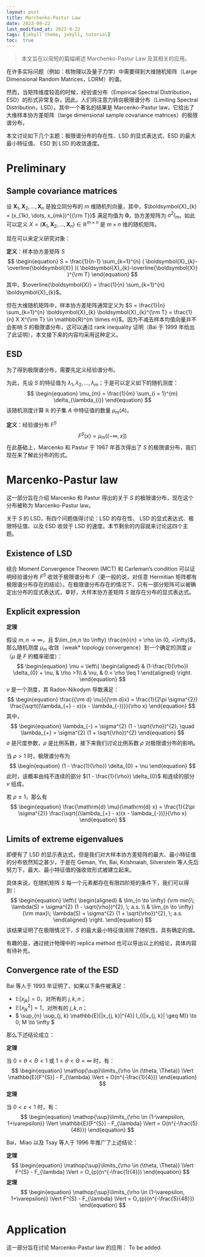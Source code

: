 ```yaml
---
layout: post
title: Marchenko-Pastur Law
date: 2023-09-22
last_modified_at: 2023-9-22
tags: [jekyll theme, jekyll, tutorial]
toc:  true
---
```


>  本文旨在以简短的篇幅阐述 Marchenko-Pastur Law 及其相关的应用。

<!-- TODO:Marchenko-Pastur Law 要不要打法语音标？-->

在许多实际问题（例如：核物理以及量子力学）中需要得到大维随机矩阵（Large Dimensional Random Matrices，LDRM）的谱。

然而，当矩阵维度较高的时候，经验谱分布（Empirical Spectral Distribution，ESD）的形式非常复杂，因此，人们将注意力转向极限谱分布（Limiting Spectral Distribution，LSD）。其中一个著名的结果是 Marcenko-Pastur law，它给出了大维样本协方差矩阵（large dimensional sample covariance matrices）的极限谱分布。

本文讨论如下几个主题：极限谱分布的存在性、LSD 的显式表达式、ESD 的最大最小特征值、 ESD 到 LSD 的收敛速度。



<h1>Preliminary</h1>

<h2>Sample covariance matrices</h2>

<!--全文仅仅考虑实矩阵要不要说？-->

设 $\boldsymbol{X}_{1}, \boldsymbol{X}_{2}, \dots, \boldsymbol{X}_{n}$ 是独立同分布的 $m$ 维随机列向量，其中，$\boldsymbol{X}_{k} = (x_{1k}, \dots, x_{mk})^{{\rm T}}$ 满足均值为 $\boldsymbol{0}$，协方差矩阵为 $\sigma^{2} I_{m}$。如此可以定义 $X = ( \boldsymbol{X}_{1}, \boldsymbol{X}_{2}, \dots, \boldsymbol{X}_{n} ) \in \mathbb{R}^{m\times n}$ 是 $m \times n$ 维的随机矩阵。

现在可以来定义研究对象：

**定义**：样本协方差矩阵 $S$
$$
\begin{equation}
	S = \frac{1}{n-1} \sum_{k=1}^{n} ( \boldsymbol{X}_{k}-\overline{\boldsymbol{X}} )( \boldsymbol{X}_{k}-\overline{\boldsymbol{X}} )^{\rm T}
\end{equation}
$$
其中，$\overline{\boldsymbol{X}} = \frac{1}{n} \sum_{k=1}^{n} \boldsymbol{X}_{k}$。

但在大维随机矩阵中，样本协方差矩阵通常定义为 $S = \frac{1}{n} \sum_{k=1}^{n} \boldsymbol{X}_{k} \boldsymbol{X}_{k}^{\rm T} = \frac{1}{n} X X^{\rm T} \in \mathbb{R}^{m \times m}$。因为不减去样本均值向量并不会影响 $S$ 的极限谱分布，这可以通过 rank inequality 证明（Bai 于 1999 年给出了此证明），本文接下来的内容均采用这种定义。



<h2>ESD</h2>

为了得到极限谱分布，需要先定义经验谱分布。

为此，先设 $S$ 的特征值为 $\lambda_{1}, \lambda_{2}, \dots, \lambda_{m}$；于是可以定义如下的随机测度：
$$
\begin{equation}
	\mu_{m} = \frac{1}{m} \sum_{i = 1}^{m} \delta_{\lambda_{i}}
\end{equation}
$$
该随机测度计算 $\mathbb{R}$ 的子集 $A$ 中特征值的数量 $\mu_{m}(A)$。

**定义**：经验谱分布 $F^{S}$
$$
\begin{equation}
	F^{S}(x) = \mu_{m}((-\infty, x])
\end{equation}
$$
在此基础上，Marcenko 和 Pastur 于 1967 年首次得出了 $S$ 的极限谱分布，我们现在来了解此分布的形式。



<h1>Marcenko-Pastur law</h1>



这一部分旨在介绍 Marcenko 和 Pastur 得出的关于 $S$ 的极限谱分布，现在这个分布被称为 Marcenko-Pastur law。

关于 $S$ 的 LSD，有四个问题值得讨论：LSD 的存在性、 LSD 的显式表达式、极限特征值、以及 ESD 收敛于 LSD 的速度。本节剩余的内容就来讨论这四个主题。



<h2>Existence of LSD</h2>

结合 Moment Convergence Theorem (MCT) 和 Carleman’s condition 可以证明经验谱分布 $F^{S}$ 收敛于极限谱分布 $F$（更一般的说，对任意 Hermitian 矩阵都有极限谱分布存在的结论）。在极限谱分布存在的情况下，只有一部分矩阵可以被确定出分布的显式表达式，幸好，大样本协方差矩阵 $S$ 就存在分布的显式表达式。



<h2>Explicit expression</h2>

**定理**

假设 $m,n \to \infty$，且 $\lim_{m,n \to \infty} \frac{m}{n} = \rho \in (0, +\infty)$，那么随机测度 $\mu_{m}$ 收敛（weak* topology convergence）到一个确定的测度 $\mu$（$\mu$ 是 $F$ 的概率密度）：
$$
\begin{equation}
	\mu = \left\{
	\begin{aligned}
		& (1-\frac{1}{\rho}) \delta_{0} + \nu, & \rho >1\\
		& \nu, & 0 < \rho \leq 1
	\end{aligned}
	\right.
\end{equation}
$$
$\nu$ 是一个测度，其 Radon-Nikodym 导数满足：
$$
\begin{equation}
	\frac{{\rm d} \nu}{{\rm d}x} = \frac{1}{2\pi \sigma^{2}} \frac{\sqrt{(\lambda_{+} - x)(x - \lambda_{-})}}{\rho x} 
\end{equation}
$$
其中，
$$
\begin{equation}
	\lambda_{-} = \sigma^{2} (1 - \sqrt{\rho})^{2}, \quad \lambda_{+} = \sigma^{2} (1 + \sqrt{\rho})^{2}
\end{equation}
$$
$\sigma$ 是尺度参数，$\rho$ 是比例系数，接下来我们讨论比例系数 $\rho$ 对极限谱分布的影响。



当 $\rho > 1$ 时，极限谱分布为
$$
\begin{equation}
	(1 - \frac{1}{\rho}) \delta_{0} + \nu
\end{equation}
$$
此时，该概率由纯不连续的部分 $(1 - \frac{1}{\rho}) \delta_{0}$ 和连续的部分 $\nu$ 组成。

若 $\rho \leq 1$，那么有
$$
\begin{equation}
	\frac{\mathrm{d} \mu}{\mathrm{d} x} = \frac{1}{2\pi \sigma^{2}} \frac{\sqrt{(\lambda_{+} - x)(x - \lambda_{-})}}{\rho x}
\end{equation}
$$


<h2> Limits of extreme eigenvalues</h2>

即便有了 LSD 的显示表达式，但是我们对大样本协方差矩阵的最大、最小特征值的分布依然知之甚少，于是在 Geman, Yin, Bai, Krishnaiah, Silverstein 等人先后努力下，最大、最小特征值的强收敛形式被建立起来。

具体来说，在随机矩阵 $S$ 每一个元素都存在有限四阶矩的条件下，我们可以得到：
$$
\begin{equation}
	\left\{
	\begin{aligned}
		& \lim_{n \to \infty} {\rm min}\; \lambda(S) = \sigma^{2} (1 - \sqrt{\rho})^{2}, \; a.s. \\
		& \lim_{n \to \infty} {\rm max}\; \lambda(S) = \sigma^{2} (1 + \sqrt{\rho})^{2}, \; a.s. 
	\end{aligned}
	\right.
\end{equation}
$$
该结果证明了在极限情况下，$S$ 的最大最小特征值消除了随机性，具有确定的值。

有趣的是，通过统计物理中的 replica method 也可以导出以上的结论，具体内容有待补充。

<!--COMMENT: SPECTRAL ANALYSIS OF RANDOM MATRICES USING THE REPLICA METHOD Wishart note. To be added.-->



<h2>Convergence rate of the ESD</h2>

Bai 等人于 1993 年证明了，如果以下条件被满足：

- $\mathbb{E}[x_{jk}] = 0$，对所有的 $j, k, n$；
- $\mathbb{E}[x_{jk}^{2}] = 1$，对所有的 $j, k, n$；
- $ \sup_{n} \sup_{j, k} \mathbb{E}[|x_{j, k}|^{4}] I_{(|x_{j, k}| \geq M)} \to 0; M \to \infty $

那么下述结论成立：



**定理**

当 $0 < \theta < \Theta <1$ 或 $1 < \theta < \Theta < \infty$ 时，有：
$$
\begin{equation}
	\mathop{\sup}\limits_{\rho \in (\theta, \Theta)} \Vert \mathbb{E}[F^{S}] - F_{\lambda} \Vert = O(n^{-\frac{1}{4}})
\end{equation}
$$
**定理**

当 $0 < \varepsilon < 1$ 时，有：
$$
\begin{equation}
	\mathop{\sup}\limits_{\rho \in (1-\varepsilon, 1+\varepsilon)} \Vert \mathbb{E}[F^{S}] - F_{\lambda} \Vert = O(n^{-\frac{5}{48}})
\end{equation}
$$


Bai，Miao 以及 Tsay 等人于 1996 年推广了上述结论：

**定理**
$$
\begin{equation}
	\mathop{\sup}\limits_{\rho \in (\theta, \Theta)} \Vert F^{S} - F_{\lambda} \Vert = O_{p}(n^{-\frac{1}{4}})
\end{equation}
$$
**定理**
$$
\begin{equation}
	\mathop{\sup}\limits_{\rho \in (1-\varepsilon, 1+\varepsilon)} \Vert F^{S} - F_{\lambda} \Vert = O_{p}(n^{-\frac{5}{48}})
\end{equation}
$$



<h1>Application</h1>

这一部分旨在讨论 Marcenko-Pastur law 的应用： To be added.



<!--Expand: To relax the independence of the entries of Xk：LARGE SAMPLE COVARIANCE MATRICES WITHOUT INDEPENDENCE STRUCTURES IN COLUMNS-->

<!--google search:the application of Marchenko-Pastur law-->
